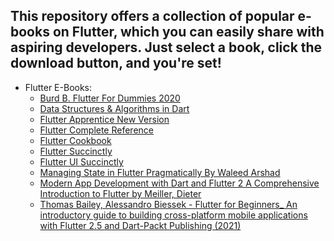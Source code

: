 ## This repository offers a collection of popular e-books on Flutter, which you can easily share with aspiring developers. Just select a book, click the download button, and you're set!
- Flutter E-Books:
  - [Burd B. Flutter For Dummies 2020](https://github.com/musamairshad/Flutter-E-Books/blob/master/Burd%20B.%20Flutter%20For%20Dummies%202020.pdf)
  - [Data Structures & Algorithms in Dart](https://github.com/musamairshad/Flutter-E-Books/blob/master/Data%20Structures%20%26%20Algorithms%20in%20Dart.pdf)
  - [Flutter Apprentice New Version](https://github.com/musamairshad/Flutter-E-Books/blob/master/Flutter%20Apprentice%20New%20Version.pdf)
  - [Flutter Complete Reference](https://github.com/musamairshad/Flutter-E-Books/blob/master/Flutter%20Complete%20Reference.pdf)
  - [Flutter Cookbook](https://github.com/musamairshad/Flutter-E-Books/blob/master/Flutter%20Cookbook.pdf)
  - [Flutter Succinctly](https://github.com/musamairshad/Flutter-E-Books/blob/master/Flutter%20Succinctly.pdf)
  - [Flutter UI Succinctly](https://github.com/musamairshad/Flutter-E-Books/blob/master/flutter-ui-succinctly.pdf)
  - [Managing State in Flutter Pragmatically By Waleed Arshad](https://github.com/musamairshad/Flutter-E-Books/blob/master/Managing%20State%20in%20Flutter%20Pragmatically%20By%20Waleed%20Arshad.pdf)
  - [Modern App Development with Dart and Flutter 2 A Comprehensive Introduction to Flutter by Meiller, Dieter](https://github.com/musamairshad/Flutter-E-Books/blob/master/Modern%20App%20Development%20with%20Dart%20and%20Flutter%202%20A%20Comprehensive%20Introduction%20to%20Flutter%20by%20Meiller%2C%20Dieter%20(z-lib.org)%7F%7F%7F%7F%7F%7F%7F.pdf)
  - [Thomas Bailey, Alessandro Biessek - Flutter for Beginners_ An introductory guide to building cross-platform mobile applications with Flutter 2.5 and Dart-Packt Publishing (2021)](https://github.com/musamairshad/Flutter-E-Books/blob/master/Thomas%20Bailey%2C%20Alessandro%20Biessek%20-%20Flutter%20for%20Beginners_%20An%20introductory%20guide%20to%20building%20cross-platform%20mobile%20applications%20with%20Flutter%202.5%20and%20Dart-Packt%20Publishing%20(2021).pdf)
